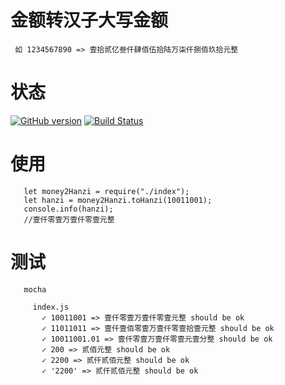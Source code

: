 # 金额转汉子大写金额
```
 如 1234567890 => 壹拾贰亿叁仟肆佰伍拾陆万柒仟捌佰玖拾元整
```

# 状态
[![GitHub version](https://badge.fury.io/gh/wanglihui%2Fmoney2hanzi.svg)](https://badge.fury.io/gh/wanglihui%2Fmoney2hanzi)
[![Build Status](https://travis-ci.org/wanglihui/money2hanzi.svg?branch=master)](https://travis-ci.org/wanglihui/money2hanzi)

# 使用
```
   let money2Hanzi = require("./index");
   let hanzi = money2Hanzi.toHanzi(10011001);
   console.info(hanzi);
   //壹仟零壹万壹仟零壹元整
```

# 测试
```
   mocha

     index.js
       ✓ 10011001 => 壹仟零壹万壹仟零壹元整 should be ok
       ✓ 11011011 => 壹仟壹佰零壹万壹仟零壹拾壹元整 should be ok
       ✓ 10011001.01 => 壹仟零壹万壹仟零壹元壹分整 should be ok
       ✓ 200 => 贰佰元整 should be ok
       ✓ 2200 => 贰仟贰佰元整 should be ok
       ✓ '2200' => 贰仟贰佰元整 should be ok
```

